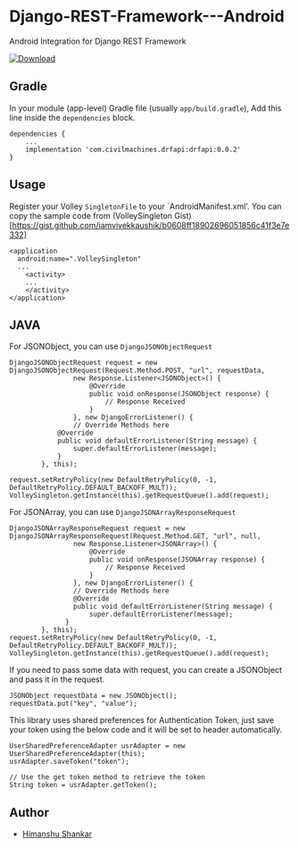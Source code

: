 # Django-REST-Framework---Android
Android Integration for Django REST Framework

[ ![Download](https://api.bintray.com/packages/civilmachines/Django-REST-Framework/DRFAPI/images/download.svg?version=0.0.2) ](https://bintray.com/civilmachines/Django-REST-Framework/DRFAPI/0.0.2/link)

## Gradle

In your module (app-level) Gradle file (usually `app/build.gradle`), Add this line inside the `dependencies` block.

```
dependencies {
    ...
    implementation 'com.civilmachines.drfapi:drfapi:0.0.2'
}
```

## Usage
Register your Volley `SingletonFile` to your `AndroidManifest.xml'. You can copy the sample code from (VolleySingleton Gist)[https://gist.github.com/iamvivekkaushik/b0608ff18902696051856c41f3e7e332]
```
<application
  android:name=".VolleySingleton"
  ...
    <activity>
    ...
    </activity>
</application>
```
JAVA
-----
For JSONObject, you can use `DjangoJSONObjectRequest`
```
DjangoJSONObjectRequest request = new DjangoJSONObjectRequest(Request.Method.POST, "url", requestData,
                new Response.Listener<JSONObject>() {
                    @Override
                    public void onResponse(JSONObject response) {
                        // Response Received
                    }
                }, new DjangoErrorListener() {
                // Override Methods here 
            @Override
            public void defaultErrorListener(String message) {
                super.defaultErrorListener(message);
            }
        }, this);

request.setRetryPolicy(new DefaultRetryPolicy(0, -1, DefaultRetryPolicy.DEFAULT_BACKOFF_MULT));
VolleySingleton.getInstance(this).getRequestQueue().add(request);
```
For JSONArray, you can use `DjangoJSONArrayResponseRequest`
```
DjangoJSONArrayResponseRequest request = new DjangoJSONArrayResponseRequest(Request.Method.GET, "url", null,
                new Response.Listener<JSONArray>() {
                    @Override
                    public void onResponse(JSONArray response) {
                        // Response Received
                    }
                }, new DjangoErrorListener() {
                // Override Methods here 
                @Override
                public void defaultErrorListener(String message) {
                    super.defaultErrorListener(message);
              }
        }, this);
request.setRetryPolicy(new DefaultRetryPolicy(0, -1, DefaultRetryPolicy.DEFAULT_BACKOFF_MULT));
VolleySingleton.getInstance(this).getRequestQueue().add(request);
```
If you need to pass some data with request, you can create a JSONObject and pass it in the request.
```
JSONObject requestData = new JSONObject();
requestData.put("key", "value");
```
This library uses shared preferences for Authentication Token, just save your token using the below code and it will be set to header automatically.
```
UserSharedPreferenceAdapter usrAdapter = new UserSharedPreferenceAdapter(this);
usrAdapter.saveToken("token");

// Use the get token method to retrieve the token
String token = usrAdapter.getToken();
```
Author
------
* [Himanshu Shankar](https://himanshus.com)
